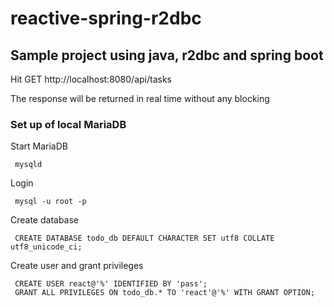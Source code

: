 # reactive-spring-r2dbc

## Sample project using java, r2dbc and spring boot

Hit GET http://localhost:8080/api/tasks

The response will be returned in real time without  any blocking

### Set up of local MariaDB 

Start MariaDB 
````
 mysqld
````

Login
````
 mysql -u root -p
````
Create database
````
 CREATE DATABASE todo_db DEFAULT CHARACTER SET utf8 COLLATE utf8_unicode_ci;
````

Create user and grant privileges
````
 CREATE USER react@'%' IDENTIFIED BY 'pass';
 GRANT ALL PRIVILEGES ON todo_db.* TO 'react'@'%' WITH GRANT OPTION;
